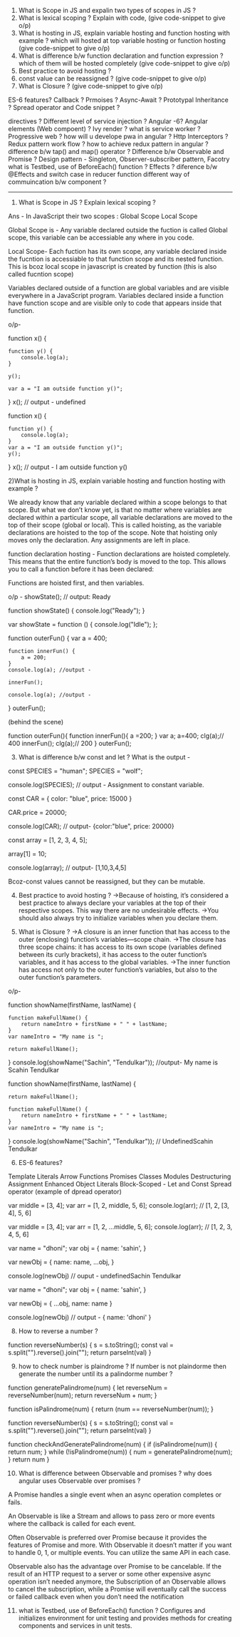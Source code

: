 1. What is Scope in JS and expalin two types of scopes in JS ?
2. What is lexical scoping ? Explain with code, (give code-snippet to give o/p)
3. What is hosting in JS, explain variable hosting and function hosting with example ?
   which will hosted at top variable hosting or function hosting (give code-snippet to give o/p)
4. What is difference b/w function declaration and function expression ? which of them will be hosted
   completely (give code-snippet to give o/p)
5. Best practice to avoid hosting ?
6. const value can be reassigned ? (give code-snippet to give o/p)
7. What is Closure ? (give code-snippet to give o/p)

ES-6 features?
Callback ?
Prmoises ?
Async-Await ?
Prototypal Inheritance ?
Spread operator and Code snippet ?

directives ?
Different level of service injection ?
Angular -6? Angular elements (Web compoent) ? Ivy render ?
what is service worker ? Progressive web ? how will u develope pwa in angular ?
Http Interceptors ?
Redux pattern work flow ? how to achieve redux pattern in angular ?
difference b/w tap() and map() operator ?
Difference b/w Observable and Promise ?
Design pattern - Singleton, Observer-subscriber pattern, Facotry
what is Testbed, use of BeforeEach() function ?
Effects ? diference b/w @Effects and switch case in reducer function
different way of commuincation b/w component ?

---

1. What is Scope in JS ? Explain lexical scoping ?

Ans -
In JavaScript their two scopes :
Global Scope
Local Scope

Global Scope is - Any variable declared outside the fuction is called Global scope, this variable can be
accessiable any where in you code.

Local Scope- Each fuction has its own scope, any variable declared inside the fucntion is accessiable
to that function scope and its nested function. This is bcoz local scope in javascript is created by
function (this is also called fucntion scope)

Variables declared outside of a function are global variables and are visible everywhere in a JavaScript program. Variables declared inside a function have function scope and are visible only to code that appears inside that function.

o/p-

function x() {

    function y() {
        console.log(a);
    }

    y();

    var a = "I am outside function y()";

}
x(); // output - undefined

function x() {

    function y() {
        console.log(a);
    }
    var a = "I am outside function y()";
    y();

}
x(); // output - I am outside function y()

2)What is hosting in JS, explain variable hosting and function hosting with example ?

We already know that any variable declared within a scope belongs to that scope. But what we don’t know yet, is that no matter where variables are declared within a particular scope, all variable declarations are moved to the top of their scope (global or local). This is called hoisting, as the variable declarations are hoisted to the top of the scope. Note that hoisting only moves only the declaration. Any assignments are left in place.

function declaration hosting -
Function declarations are hoisted completely. This means that the entire function’s body is moved to the top. This allows you to call a function before it has been declared:

Functions are hoisted first, and then variables.

o/p -
showState(); // output: Ready

function showState() {
console.log("Ready");
}

var showState = function () {
console.log("Idle");
};

function outerFun() {
var a = 400;

    function innerFun() {
        a = 200;
    }
    console.log(a); //output -

    innerFun();

    console.log(a); //output -

}
outerFun();

(behind the scene)

function outerFun(){
function innerFun(){
a =200;
}
var a;
a=400;
clg(a);// 400
innerFun();
clg(a);// 200
}
outerFun();

3. What is difference b/w const and let ? What is the output -

const SPECIES = "human";
SPECIES = "wolf";

console.log(SPECIES); // output - Assignment to constant variable.

const CAR = {
color: "blue",
price: 15000
}

CAR.price = 20000;

console.log(CAR); // output- {color:"blue", price: 20000}

const array = [1, 2, 3, 4, 5];

array[1] = 10;

console.log(array); // output- [1,10,3,4,5]

Bcoz-const values cannot be reassigned, but they can be mutable.

4. Best practice to avoid hosting ?
   ->Because of hoisting, it’s considered a best practice to always declare your variables at the top of their respective scopes. This way there are no undesirable effects.
   ->You should also always try to initialize variables when you declare them.

5. What is Closure ?
   ->A closure is an inner function that has access to the outer (enclosing) function’s variables—scope chain.
   ->The closure has three scope chains: it has access to its own scope (variables defined between its curly brackets), it has access to the outer function’s variables, and it has access to the global variables.
   ->The inner function has access not only to the outer function’s variables, but also to the outer function’s parameters.

o/p-

function showName(firstName, lastName) {

    function makeFullName() {
        return nameIntro + firstName + " " + lastName;
    }
    var nameIntro = "My name is ";

    return makeFullName();

}
console.log(showName("Sachin", "Tendulkar")); //output- My name is Scahin Tendulkar

function showName(firstName, lastName) {

    return makeFullName();

    function makeFullName() {
        return nameIntro + firstName + " " + lastName;
    }
    var nameIntro = "My name is ";

}
console.log(showName("Sachin", "Tendulkar")); // UndefinedScahin Tendulkar

6. ES-6 features?

Template Literals
Arrow Functions
Promises
Classes
Modules
Destructuring Assignment
Enhanced Object Literals
Block-Scoped - Let and Const
Spread operator
(example of dpread operator)

var middle = [3, 4];
var arr = [1, 2, middle, 5, 6];
console.log(arr); // [1, 2, [3, 4], 5, 6]

var middle = [3, 4];
var arr = [1, 2, ...middle, 5, 6];
console.log(arr); // [1, 2, 3, 4, 5, 6]

var name = "dhoni";
var obj = {
name: 'sahin',
}

var newObj = {
name: name,
...obj,
}

console.log(newObj) // ouput - undefinedSachin Tendulkar

var name = "dhoni";
var obj = {
name: 'sahin',
}

var newObj = {
...obj,
name: name
}

console.log(newObj) // output - { name: 'dhoni' }

8. How to reverse a number ?

function reverseNumber(s) {
s = s.toString();
const val = s.split("").reverse().join("");
return parseInt(val)
}

9. how to check number is plaindrome ? If number is not plaindorme then generate the number until its a
   palindorme number ?

function generatePalindrome(num) {
let reverseNum = reverseNumber(num);
return reverseNum + num;
}

function isPalindrome(num) {
return (num == reverseNumber(num));
}

function reverseNumber(s) {
s = s.toString();
const val = s.split("").reverse().join("");
return parseInt(val)
}

function checkAndGeneratePalindrome(num) {
if (isPalindrome(num)) {
return num;
}
while (!isPalindrome(num)) {
num = generatePalindrome(num);
}
return num
}

10. What is difference between Observable and promises ? why does angular uses Observable over promises ?

A Promise handles a single event when an async operation completes or fails.

An Observable is like a Stream and allows to pass zero or more events where the callback is called for each event.

Often Observable is preferred over Promise because it provides the features of Promise and more. With Observable it doesn’t matter if you want to handle 0, 1, or multiple events. You can utilize the same API in each case.

Observable also has the advantage over Promise to be cancelable. If the result of an HTTP request to a server or some other expensive async operation isn’t needed anymore, the Subscription of an Observable allows to cancel the subscription, while a Promise will eventually call the success or failed callback even when you don’t need the notification

11. what is Testbed, use of BeforeEach() function ?
    Configures and initializes environment for unit testing and provides methods for creating components and services in unit tests.
